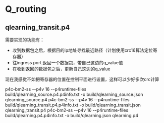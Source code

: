 # Q_routing
## qlearning_transit.p4
需要实现的功能有：
- 收到数据包之后，根据目的ip地址寻找最近路径（计划使用crc16算法定位寄存器）
- 往ingress port 返回一个数据包，带自己这边的q_value值
- 在收到返回的数据包之后，更新自己这边的q_value

现在我感觉不如把寄存器的位置在控制平面进行设置，这样可以少好多次crc计算


p4c-bm2-ss --p4v 16 --p4runtime-files build/qlearning_source.p4.p4info.txt -o build/qlearning_source.json qlearning_source.p4
p4c-bm2-ss --p4v 16 --p4runtime-files build/qlearning_transit.p4.p4info.txt -o build/qlearning_transit.json qlearning_transit.p4
p4c-bm2-ss --p4v 16 --p4runtime-files build/qlearning.p4.p4info.txt -o build/qlearning.json qlearning.p4